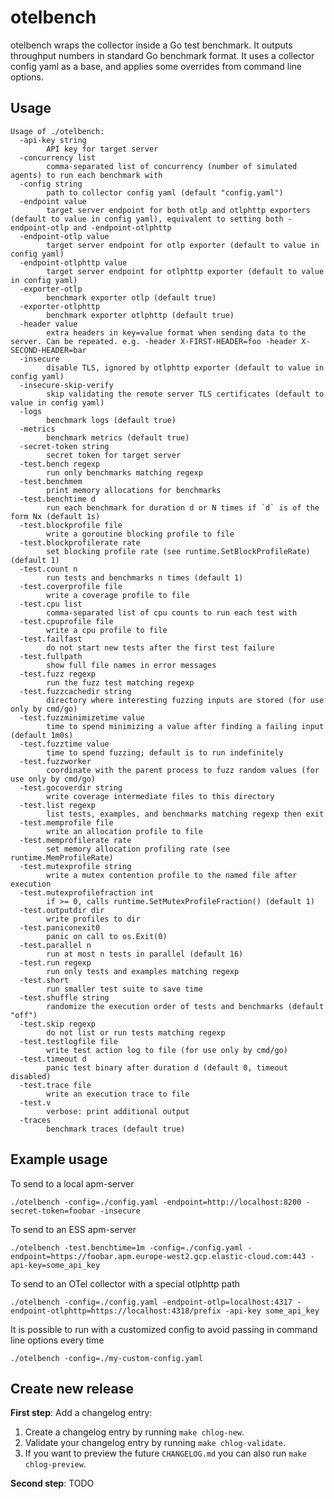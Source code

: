 # otelbench

otelbench wraps the collector inside a Go test benchmark. It outputs throughput numbers in standard Go benchmark format. It uses a collector config yaml as a base, and applies some overrides from command line options.

## Usage

```
Usage of ./otelbench:
  -api-key string
        API key for target server
  -concurrency list
        comma-separated list of concurrency (number of simulated agents) to run each benchmark with
  -config string
        path to collector config yaml (default "config.yaml")
  -endpoint value
        target server endpoint for both otlp and otlphttp exporters (default to value in config yaml), equivalent to setting both -endpoint-otlp and -endpoint-otlphttp
  -endpoint-otlp value
        target server endpoint for otlp exporter (default to value in config yaml)
  -endpoint-otlphttp value
        target server endpoint for otlphttp exporter (default to value in config yaml)
  -exporter-otlp
        benchmark exporter otlp (default true)
  -exporter-otlphttp
        benchmark exporter otlphttp (default true)
  -header value
        extra headers in key=value format when sending data to the server. Can be repeated. e.g. -header X-FIRST-HEADER=foo -header X-SECOND-HEADER=bar
  -insecure
        disable TLS, ignored by otlphttp exporter (default to value in config yaml)
  -insecure-skip-verify
        skip validating the remote server TLS certificates (default to value in config yaml)
  -logs
        benchmark logs (default true)
  -metrics
        benchmark metrics (default true)
  -secret-token string
        secret token for target server
  -test.bench regexp
        run only benchmarks matching regexp
  -test.benchmem
        print memory allocations for benchmarks
  -test.benchtime d
        run each benchmark for duration d or N times if `d` is of the form Nx (default 1s)
  -test.blockprofile file
        write a goroutine blocking profile to file
  -test.blockprofilerate rate
        set blocking profile rate (see runtime.SetBlockProfileRate) (default 1)
  -test.count n
        run tests and benchmarks n times (default 1)
  -test.coverprofile file
        write a coverage profile to file
  -test.cpu list
        comma-separated list of cpu counts to run each test with
  -test.cpuprofile file
        write a cpu profile to file
  -test.failfast
        do not start new tests after the first test failure
  -test.fullpath
        show full file names in error messages
  -test.fuzz regexp
        run the fuzz test matching regexp
  -test.fuzzcachedir string
        directory where interesting fuzzing inputs are stored (for use only by cmd/go)
  -test.fuzzminimizetime value
        time to spend minimizing a value after finding a failing input (default 1m0s)
  -test.fuzztime value
        time to spend fuzzing; default is to run indefinitely
  -test.fuzzworker
        coordinate with the parent process to fuzz random values (for use only by cmd/go)
  -test.gocoverdir string
        write coverage intermediate files to this directory
  -test.list regexp
        list tests, examples, and benchmarks matching regexp then exit
  -test.memprofile file
        write an allocation profile to file
  -test.memprofilerate rate
        set memory allocation profiling rate (see runtime.MemProfileRate)
  -test.mutexprofile string
        write a mutex contention profile to the named file after execution
  -test.mutexprofilefraction int
        if >= 0, calls runtime.SetMutexProfileFraction() (default 1)
  -test.outputdir dir
        write profiles to dir
  -test.paniconexit0
        panic on call to os.Exit(0)
  -test.parallel n
        run at most n tests in parallel (default 16)
  -test.run regexp
        run only tests and examples matching regexp
  -test.short
        run smaller test suite to save time
  -test.shuffle string
        randomize the execution order of tests and benchmarks (default "off")
  -test.skip regexp
        do not list or run tests matching regexp
  -test.testlogfile file
        write test action log to file (for use only by cmd/go)
  -test.timeout d
        panic test binary after duration d (default 0, timeout disabled)
  -test.trace file
        write an execution trace to file
  -test.v
        verbose: print additional output
  -traces
        benchmark traces (default true)
```

## Example usage

To send to a local apm-server

```shell
./otelbench -config=./config.yaml -endpoint=http://localhost:8200 -secret-token=foobar -insecure
```

To send to an ESS apm-server

```shell
./otelbench -test.benchtime=1m -config=./config.yaml -endpoint=https://foobar.apm.europe-west2.gcp.elastic-cloud.com:443 -api-key=some_api_key
```

To send to an OTel collector with a special otlphttp path

```shell
./otelbench -config=./config.yaml -endpoint-otlp=localhost:4317 -endpoint-otlphttp=https://localhost:4318/prefix -api-key some_api_key
```

It is possible to run with a customized config to avoid passing in command line options every time

```shell
./otelbench -config=./my-custom-config.yaml
```

## Create new release

**First step**: Add a changelog entry:

1. Create a changelog entry by running `make chlog-new`.
2. Validate your changelog entry by running `make chlog-validate`.
3. If you want to preview the future `CHANGELOG.md` you can also run `make chlog-preview`.

**Second step**: TODO
<!-----
Have a workflow that gets triggered by the changelog_otelbench,
updates the CHANGELOG.md and pushes the image to elastic container
registry.
---->

